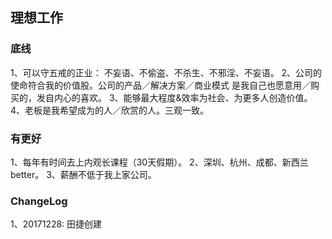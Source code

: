 ## 理想工作

### 底线

1、可以守五戒的正业： 不妄语、不偷盗、不杀生、不邪淫、不妄语。
2、公司的使命符合我的价值股。公司的产品／解决方案／商业模式 是我自己也愿意用／购买的，发自内心的喜欢。
3、能够最大程度&效率为社会、为更多人创造价值。
4、老板是我希望成为的人／欣赏的人。三观一致。

### 有更好

1、每年有时间去上内观长课程（30天假期）。
2、深圳、杭州、成都、新西兰 better。
3、薪酬不低于我上家公司。


### ChangeLog

1、20171228: 田捷创建
